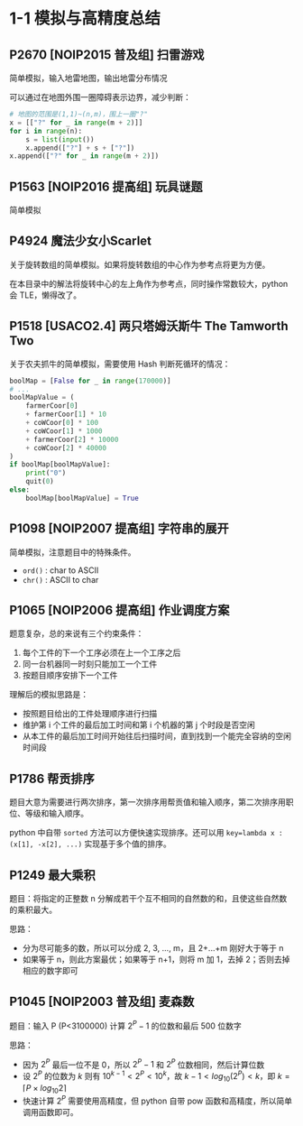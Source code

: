 # 1-1 模拟与高精度总结

## P2670 [NOIP2015 普及组] 扫雷游戏

简单模拟，输入地雷地图，输出地雷分布情况

可以通过在地图外围一圈障碍表示边界，减少判断：

```python
# 地图的范围是(1,1)~(n,m)，围上一圈"?"
x = [["?" for _ in range(m + 2)]]
for i in range(n):
    s = list(input())
    x.append(["?"] + s + ["?"])
x.append(["?" for _ in range(m + 2)])
```

## P1563 [NOIP2016 提高组] 玩具谜题

简单模拟

## P4924 魔法少女小Scarlet

关于旋转数组的简单模拟。如果将旋转数组的中心作为参考点将更为方便。

在本目录中的解法将旋转中心的左上角作为参考点，同时操作常数较大，python 会 TLE，懒得改了。

## P1518 \[USACO2.4\] 两只塔姆沃斯牛 The Tamworth Two

关于农夫抓牛的简单模拟，需要使用 Hash 判断死循环的情况：

```python
boolMap = [False for _ in range(170000)]
# ...
boolMapValue = (
    farmerCoor[0]
    + farmerCoor[1] * 10
    + coWCoor[0] * 100
    + coWCoor[1] * 1000
    + farmerCoor[2] * 10000
    + coWCoor[2] * 40000
)
if boolMap[boolMapValue]:
    print("0")
    quit(0)
else:
    boolMap[boolMapValue] = True
```
## P1098 [NOIP2007 提高组] 字符串的展开

简单模拟，注意题目中的特殊条件。

-  `ord()` : char to ASCII
-  `chr()` : ASCII to char

## P1065 [NOIP2006 提高组] 作业调度方案

题意复杂，总的来说有三个约束条件：

1. 每个工件的下一个工序必须在上一个工序之后
2. 同一台机器同一时刻只能加工一个工件
3. 按题目顺序安排下一个工件

理解后的模拟思路是：

- 按照题目给出的工件处理顺序进行扫描
- 维护第 i 个工件的最后加工时间和第 i 个机器的第 j 个时段是否空闲
- 从本工件的最后加工时间开始往后扫描时间，直到找到一个能完全容纳的空闲时间段

## P1786 帮贡排序

题目大意为需要进行两次排序，第一次排序用帮贡值和输入顺序，第二次排序用职位、等级和输入顺序。

python 中自带 `sorted` 方法可以方便快速实现排序。还可以用 `key=lambda x : (x[1], -x[2], ...)` 实现基于多个值的排序。

## P1249 最大乘积

题目：将指定的正整数 n 分解成若干个互不相同的自然数的和，且使这些自然数的乘积最大。

思路：
- 分为尽可能多的数，所以可以分成 2, 3, ..., m，且 2+...+m 刚好大于等于 n
- 如果等于 n，则此方案最优；如果等于 n+1，则将 m 加 1，去掉 2；否则去掉相应的数字即可

## P1045 [NOIP2003 普及组] 麦森数

题目：输入 P (P<3100000) 计算 $2^P-1$ 的位数和最后 500 位数字

思路：
- 因为 $2^P$ 最后一位不是 0，所以 $2^P-1$ 和 $2^P$ 位数相同，然后计算位数
- 设 $2^P$ 的位数为 $k$ 则有 $10^{k-1} < 2^P < 10^k$，故 $k-1 < log_{10}(2^P) < k$，即 $k=\lceil P\times log_{10}2 \rceil$
- 快速计算 $2^P$ 需要使用高精度，但 python 自带 pow 函数和高精度，所以简单调用函数即可。